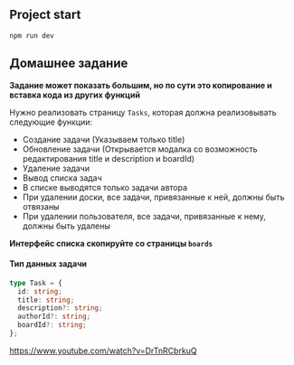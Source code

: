 ## Project start

`npm run dev`

## Домашнее задание

**Задание может показать большим, но по сути это копирование и вставка кода из других функций**

Нужно реализовать страницу `Tasks`, которая должна реализовывать следующие функции:

- Создание задачи (Указываем только title)
- Обновление задачи (Открывается модалка со возможность редактирования title и description и boardId)
- Удаление задачи
- Вывод списка задач
- В списке выводятся только задачи автора
- При удалении доски, все задачи, привязанные к ней, должны быть отвязаны
- При удалении пользователя, все задачи, привязанные к нему, должны быть удалены

**Интерфейс списка скопируйте со страницы `boards`**

#### Тип данных задачи

```ts
type Task = {
  id: string;
  title: string;
  description?: string;
  authorId?: string;
  boardId?: string;
};
```
https://www.youtube.com/watch?v=DrTnRCbrkuQ
